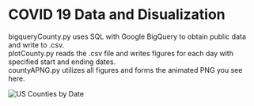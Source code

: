 # COVID 19 Data and Disualization  

bigqueryCounty.py uses SQL with Google BigQuery to obtain public data and write to .csv.  
plotCounty.py reads the .csv file and writes figures for each day with specified start and ending dates.  
countyAPNG.py utilizes all figures and forms the animated PNG you see here.  


![US Counties by Date](https://raw.githubusercontent.com/immortalcosmo/c19_visual/master/AnimatedCounties.png)
